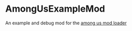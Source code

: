 # AmongUsExampleMod
An example and debug mod for the [among us mod loader](https://github.com/MsRandom/AmongUsModLoader)
